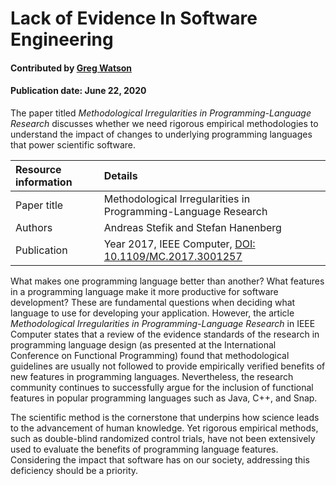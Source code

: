 # Lack of Evidence In Software Engineering

#### Contributed by [Greg Watson](https://github.com/jarrah42)

#### Publication date: June 22, 2020
 
The paper titled *Methodological Irregularities in Programming-Language Research* discusses whether we need rigorous empirical methodologies to understand the impact of changes to underlying programming languages that power scientific software.

Resource information | Details
:--- | :--- 
Paper title  | Methodological Irregularities in Programming-Language Research
Authors | Andreas Stefik and Stefan Hanenberg
Publication | Year 2017, IEEE Computer, [DOI: 10.1109/MC.2017.3001257](https://ieeexplore.ieee.org/document/7999115)


What makes one programming language better than another? What features in a programming language make it more productive for software development? These are fundamental questions when deciding what language to use for developing your application. However,  the article *Methodological Irregularities in Programming-Language Research* in IEEE Computer states that a review of the 
evidence standards of the research in programming language design (as presented at the International Conference on Functional Programming) found that methodological guidelines are usually not followed to provide empirically verified benefits of new features in programming languages. Nevertheless, the research community continues to successfully argue for the inclusion of functional features in popular programming languages such as Java, C++, and Snap.

The scientific method is the cornerstone that underpins how science leads to the advancement of human knowledge. Yet rigorous empirical methods, such as double-blind randomized control trials, have not been extensively used to evaluate the benefits of programming language features. Considering the impact that software has on our society, addressing this deficiency should be a priority.

 
 
<!---
Publish: yes
RSS update: 2020-06-26
Categories: Development 
Topics: Programming languages
Level: 2
Prerequisites: none
Aggregate: none
--->
